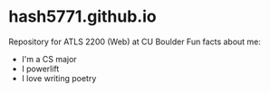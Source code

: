 # hash5771.github.io
Repository for ATLS 2200 (Web) at CU Boulder
Fun facts about me:
- I'm a CS major
- I powerlift
- I love writing poetry